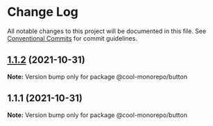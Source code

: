 # Change Log

All notable changes to this project will be documented in this file.
See [Conventional Commits](https://conventionalcommits.org) for commit guidelines.

## [1.1.2](https://github.com/pbrego/monorepo/compare/@cool-monorepo/button@1.1.1...@cool-monorepo/button@1.1.2) (2021-10-31)

**Note:** Version bump only for package @cool-monorepo/button





## 1.1.1 (2021-10-31)

**Note:** Version bump only for package @cool-monorepo/button
